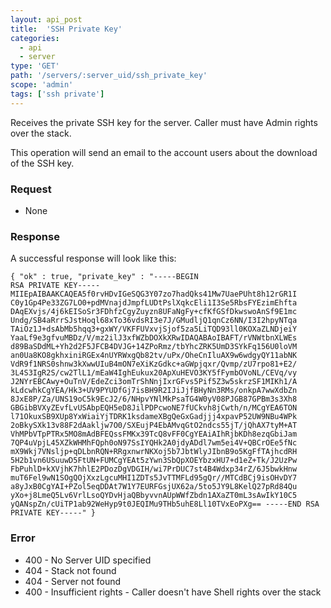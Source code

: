 ```yaml
---
layout: api_post
title:  'SSH Private Key'
categories:
  - api
  - server
type: 'GET'
path: '/servers/:server_uid/ssh_private_key'
scope: 'admin'
tags: ['ssh private']
---
```


Receives the private SSH key for the server. Caller must have Admin rights over the stack.

This operation will send an email to the account users about the download of the SSH key.

### Request

* None

### Response

A successful response will look like this:

<code class="inline-code">{
	"ok" : true,
	"private_key" : "-----BEGIN RSA PRIVATE KEY-----
MIIEpAIBAAKCAQEA5f0rvHDvIGeSQG3Y07zo7hadQks41Mw7UaePUht8h12rGR1I
C0y1Gp4Pe33ZG7LO0+pdMVnajdJmpfLUDtPslXqkcEli1I3Se5RbsFYEzimEhfta
DAqEXvjs/4j6kEISoSr3FDhfzCgyZuyzn8UFaNgFy+cfKfGSfDkwswoAnSf9E1mc
Undg/SB4aRrrSJstHoql68xTo36vdsRI3e7J/GMudljQ1qnCz6NN/I3I2hpyNTqa
TAiOz1J+dsAbMb5hqq3+gxWY/VKFFUVxvjSjof5za5LiTQD93ll0KOXaZLNDjeiY
YaaLf9e3gfvuMBDz/V/mz2ilJ3xfWZbDOXkXRwIDAQABAoIBAFT/rVNWtbnXLWEs
d89BaSDdML+Yh2d2F5JFCB4DVJG+14ZPoRmz/tbYhcZRK5UmD3SYkFq156U0loVM
an0Ua8KO8gkhxiniRGEx4nUYRWxgQb82tv/uPx/OheCnIluAX9w6wdgyQY11abNK
VdR9f1NRS0shnw3kXwwUIuB4mON7eXiKzGdkc+aGWpjqxr/Qvmp/zU7rpo81+E2/
3L4S3IgR2S/cw2TlL1/mEaW4IghEukux20ApXuHEVO3KY5fFymbOVoNL/CEVq/vy
J2NYrEBCAwy+OuTnV/EdeZci3omTrShNnjIxrGFvs5Pif5Z3w5skrzSF1MIKh1/A
kLdcwhkCgYEA/Hk3+UV9PYUDfGj7isBH9R2IJiJjfBHyNn3RMs/onkpA7wwXdbZn
8JxE8P/Za/UNS19oC5k9EcJ2/6/NHpvYNlMkPsaTG4W0yV08PJGB87GPBm3s3Xh8
GBGibBVXyZEvfLvUSAbpEQH5eD8JilPDPcwoNE7fUCkvh8jCwth/n/MCgYEA6TON
l71OkuxSB9XUp8YxWiaiYjTDRK1ksdameXBgQeGxGadjjj4xpavP52UW9NBu4WPk
2oBkySXk13v88F2dAakljw7O0/SXEujP4EbAMvqGtO2ndcs55jT/jQhAX7tyM+AT
VhMPbVTpPTRx5MO8mAdBFEQssFMKx39TcQ8vFF0CgYEAiAIhRjbKDh8ezqGbiJam
7QP4uVpjL45XZkWHMhFQph0oN97SsIYQHk2A0jdyADdl7wm5ei4V+QBCrOEe5fNc
mX9Wkj7VNsljp+qDLbnRQN+RRgxnwrNKXoj5b7JbtWlyJIbnB9o5KgFfTAjhcdRH
5H2b1vn6USuuwD5FtUN+FUMCgYEAt5zYwn3SbQpXOEYbzxHU7+d1eZ+Tk/J2UzPw
FbPuhlD+kXVjhK7hhlE2PDozDgVDGIH/wi7PrDUC7st4B4Wdxp34rZ/6J5bwkHnw
muT6Fel9wN1SOgQOjXxzLgcuMHI1ZDTs5JvTTMFLd95gQr//MTCdBCj9isOHvDY7
a8yJxB0CgYAI+PZol5eqDDAt7W1Y7EURFGsjUX62a/5to5JY9L8KelQ27pRd84Qu
yXo+j8LmeQ5Lv6VrlLsoQYDvHjaQBbyvvnAUpWWfZbdn1AXaZT0mL3sAwIkY10C5
yQANspZn/cUiTP1ab92WeHyp9t0JEQIMu9THb5uhE8Ll10TVxEoPXg==
-----END RSA PRIVATE KEY-----"
}</code>

### Error

* 400 - No Server UID specified
* 404 - Stack not found
* 404 - Server not found
* 400 - Insufficient rights - Caller doesn't have Shell rights over the stack
